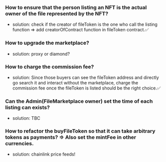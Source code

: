 ### How to ensure that the person listing an NFT is the actual owner of the file represented by the NFT?

- solution: check if the creator of fileToken is the one who call the listing function => add creatorOfContract function in fileToken contract.✅

### How to upgrade the marketplace?

- solution: proxy or diamond?

### How to charge the commission fee?

- solution: Since those buyers can see the fileToken address and directly go search it and interact without the marketplace, charge the commission fee once the fileToken is listed should be the right choice.✅

### Can the Admin(FileMarketplace owner) set the time of each listing can exists?

- solution: TBC

### How to refactor the buyFileToken so that it can take arbitrary tokens as payments? => Also set the mintFee in other currencies.

- solution: chainlink price feeds!
